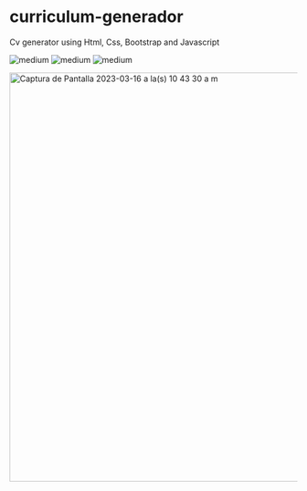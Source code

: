 # curriculum-generador

Cv generator using Html, Css, Bootstrap and Javascript


<img alt="medium" src="https://img.shields.io/badge/HTML5-E34F26?style=for-the-badge&logo=html5&logoColor=white" /> <img alt="medium" src="https://img.shields.io/badge/Bootstrap-563D7C?style=for-the-badge&logo=bootstrap&logoColor=white" /> <img  alt="medium" src="https://img.shields.io/badge/JavaScript-323330?style=for-the-badge&logo=javascript&logoColor=F7DF1E" />


<img width="717" alt="Captura de Pantalla 2023-03-16 a la(s) 10 43 30 a m" src="https://user-images.githubusercontent.com/81613504/225653171-ca580987-bb69-44ce-b530-4a7886ceecff.png">
